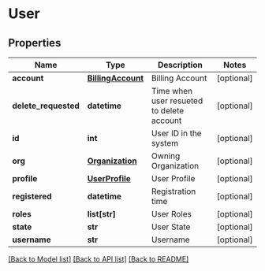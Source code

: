 # User

## Properties
Name | Type | Description | Notes
------------ | ------------- | ------------- | -------------
**account** | [**BillingAccount**](BillingAccount.md) | Billing Account | [optional] 
**delete_requested** | **datetime** | Time when user resueted to delete account | [optional] 
**id** | **int** | User ID in the system | [optional] 
**org** | [**Organization**](Organization.md) | Owning Organization | [optional] 
**profile** | [**UserProfile**](UserProfile.md) | User Profile | [optional] 
**registered** | **datetime** | Registration time | [optional] 
**roles** | **list[str]** | User Roles | [optional] 
**state** | **str** | User State | [optional] 
**username** | **str** | Username | [optional] 

[[Back to Model list]](../README.md#documentation-for-models) [[Back to API list]](../README.md#documentation-for-api-endpoints) [[Back to README]](../README.md)


